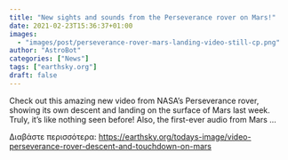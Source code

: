 ```yaml
---
title: "New sights and sounds from the Perseverance rover on Mars!"
date: 2021-02-23T15:36:37+01:00
images:
  - "images/post/perseverance-rover-mars-landing-video-still-cp.png"
author: "AstroBot"
categories: ["News"]
tags: ["earthsky.org"]
draft: false
---
```


Check out this amazing new video from NASA’s Perseverance rover, showing its own descent and landing on the surface of Mars last week. Truly, it’s like nothing seen before! Also, the first-ever audio from Mars …

Διαβάστε περισσότερα: https://earthsky.org/todays-image/video-perseverance-rover-descent-and-touchdown-on-mars
